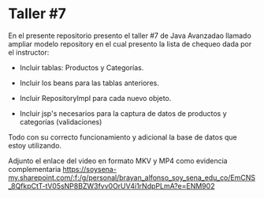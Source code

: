 # Taller #7 
En el presente repositorio presento el taller #7 de Java Avanzadao llamado ampliar modelo repository en el cual presento la lista de chequeo dada por el instructor:
- Incluir tablas: Productos y Categorías.

- Incluir los beans para las tablas anteriores.

- Incluir <clase>RepositoryImpl para cada nuevo objeto.

- Incluir jsp's necesarios para la captura de datos de productos y categorías (validaciones)
  
Todo con su correcto funcionamiento y adicional la base de datos que estoy utilizando.
  
Adjunto el enlace del video en formato MKV y MP4 como evidencia complementaria
  https://soysena-my.sharepoint.com/:f:/g/personal/brayan_alfonso_soy_sena_edu_co/EmCNS_8QfkpCtT-tV05sNP8BZW3fvv0OrUV4i1rNdpPLmA?e=ENM902
  

